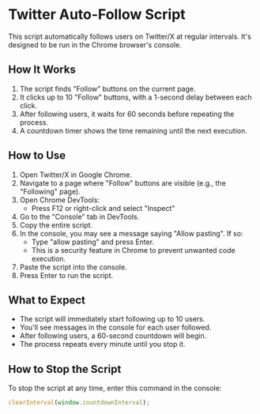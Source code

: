 # Twitter Auto-Follow Script

This script automatically follows users on Twitter/X at regular intervals. It's designed to be run in the Chrome browser's console.

## How It Works

1. The script finds "Follow" buttons on the current page.
2. It clicks up to 10 "Follow" buttons, with a 1-second delay between each click.
3. After following users, it waits for 60 seconds before repeating the process.
4. A countdown timer shows the time remaining until the next execution.

## How to Use

1. Open Twitter/X in Google Chrome.
2. Navigate to a page where "Follow" buttons are visible (e.g., the "Following" page).
3. Open Chrome DevTools:
   - Press F12 or right-click and select "Inspect"
4. Go to the "Console" tab in DevTools.
5. Copy the entire script.
6. In the console, you may see a message saying "Allow pasting". If so:
   - Type "allow pasting" and press Enter.
   - This is a security feature in Chrome to prevent unwanted code execution.
7. Paste the script into the console.
8. Press Enter to run the script.

## What to Expect

- The script will immediately start following up to 10 users.
- You'll see messages in the console for each user followed.
- After following users, a 60-second countdown will begin.
- The process repeats every minute until you stop it.

## How to Stop the Script

To stop the script at any time, enter this command in the console:

```javascript
clearInterval(window.countdownInterval);
